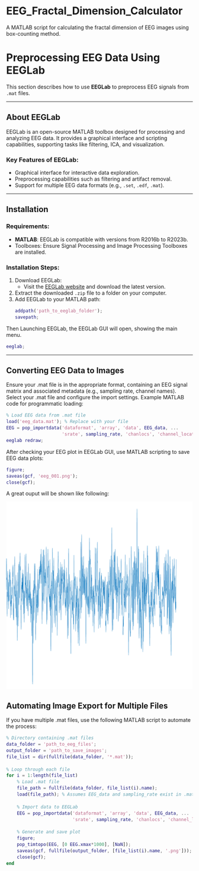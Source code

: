 # EEG_Fractal_Dimension_Calculator

A MATLAB script for calculating the fractal dimension of EEG images using box-counting method.

# Preprocessing EEG Data Using EEGLab

This section describes how to use **EEGLab** to preprocess EEG signals from `.mat` files. 

---

## About EEGLab  
EEGLab is an open-source MATLAB toolbox designed for processing and analyzing EEG data. It provides a graphical interface and scripting capabilities, supporting tasks like filtering, ICA, and visualization.  

### Key Features of EEGLab:
- Graphical interface for interactive data exploration.
- Preprocessing capabilities such as filtering and artifact removal.
- Support for multiple EEG data formats (e.g., `.set`, `.edf`, `.mat`).

---

## Installation

### Requirements:
- **MATLAB**: EEGLab is compatible with versions from R2016b to R2023b.
- Toolboxes: Ensure Signal Processing and Image Processing Toolboxes are installed.

### Installation Steps:
1. Download EEGLab:
   - Visit the [EEGLab website](https://sccn.ucsd.edu/eeglab/download.php) and download the latest version.
2. Extract the downloaded `.zip` file to a folder on your computer.
3. Add EEGLab to your MATLAB path:
   ```matlab
   addpath('path_to_eeglab_folder');
   savepath;

Then Launching EEGLab, the EEGLab GUI will open, showing the main menu.
```matlab
eeglab;
```
---

## Converting EEG Data to Images

Ensure your .mat file is in the appropriate format, containing an EEG signal matrix and associated metadata (e.g., sampling rate, channel names). Select your .mat file and configure the import settings. Example MATLAB code for programmatic loading:
```matlab
% Load EEG data from .mat file
load('eeg_data.mat'); % Replace with your file
EEG = pop_importdata('dataformat', 'array', 'data', EEG_data, ...
                     'srate', sampling_rate, 'chanlocs', 'channel_locations.ced');
eeglab redraw;
```
After checking your EEG plot in EEGLab GUI, use MATLAB scripting to save EEG data plots:
```matlab
figure;
saveas(gcf, 'eeg_001.png');
close(gcf);
```
A great ouput will be shown like following:

![本地图片](Z001.png)

## Automating Image Export for Multiple Files
If you have multiple .mat files, use the following MATLAB script to automate the process:
```matlab
% Directory containing .mat files
data_folder = 'path_to_eeg_files';
output_folder = 'path_to_save_images';
file_list = dir(fullfile(data_folder, '*.mat'));

% Loop through each file
for i = 1:length(file_list)
    % Load .mat file
    file_path = fullfile(data_folder, file_list(i).name);
    load(file_path); % Assumes EEG_data and sampling_rate exist in .mat
    
    % Import data to EEGLab
    EEG = pop_importdata('dataformat', 'array', 'data', EEG_data, ...
                         'srate', sampling_rate, 'chanlocs', 'channel_locations.ced');
    
    % Generate and save plot
    figure;
    pop_timtopo(EEG, [0 EEG.xmax*1000], [NaN]);
    saveas(gcf, fullfile(output_folder, [file_list(i).name, '.png']));
    close(gcf);
end
```

